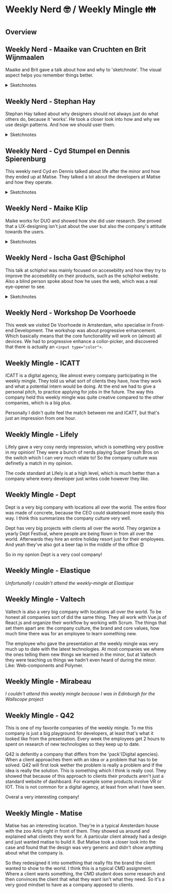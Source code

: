 # Weekly Nerd 🤓 / Weekly Mingle 👪

## Overview

## Weekly Nerd - Maaike van Cruchten en Brit Wijnmaalen
Maaike and Brit gave a talk about how and why to 'sketchnote'. The visual aspect helps you remember things better. 
<details>
    <summary>Sketchnotes</summary>

![sketchnotes](./img/sketchnotes.jpg)
</details>

## Weekly Nerd - Stephan Hay
Stephan Hay talked about why designers should not always just do what others do, because it 'works'. He took a closer look into how and why we use design patterns. And how we should user them. 
<details>
    <summary>Sketchnotes</summary>

![sketchnotes Stephan Hay](./img/stephanhay.jpg)
</details>

## Weekly Nerd - Cyd Stumpel en Dennis Spierenburg
This weekly nerd Cyd en Dennis talked about life after the minor and how they ended up at Matise. They talked a lot about the developers at Matise and how they operate. 
<details>
    <summary>Sketchnotes</summary>

![sketchnotes Matise](./img/matise.jpg)
</details>

## Weekly Nerd - Maike Klip
Maike works for DUO and showed how she did user research. She proved that a UX-designing isn't just about the user but also the company's attitude towards the users. 
<details>
    <summary>Sketchnotes</summary>

![sketchnotes Matise](./img/duo.jpg)
</details>

## Weekly Nerd - Ischa Gast @Schiphol
This talk at schiphol was mainly focused on accesebility and how they try to improve the accesebility on their products, such as the schiphol website. Also a blind person spoke about how he uses the web, which was a real eye-opener to see. 
<details>
    <summary>Sketchnotes</summary>

![sketchnotes Matise](./img/schiphol.jpg)
</details>

## Weekly Nerd - Workshop De Voorhoede
This week we visited De Voorhoede in Amsterdam, who specialise in Front-end Development. The workshop was about progressive enhancement. Which basically means that the core functionallity will work on (almost) all devices. We had to progressive enhance a collor-picker, and discovered that there is actually an `<input type="color">`.

## Weekly Mingle - ICATT
ICATT is a digital agency, like almost every company participating in the weekly mingle. They told us what sort of clients they have, how they work and what a potential intern would be doing. At the end we had to give a personal pitch, to practice applying for jobs in the future. The way this company held this weekly mingle was quite creative compared to the other companies, which is a big plus. 

Personally I didn't quite feel the match between me and ICATT, but that's just an impression from one hour. 

## Weekly Mingle - Lifely
Lifely gave a very cosy nerdy impression, which is something very positive in my opinion! They were a bunch of nerds playing Super Smash Bros on the switch which I can very much relate to! So the company culture was definetly a match in my opinion. 

The code standard at Lifely is at a high level, which is much better than a company where every developer just writes code however they like. 

## Weekly Mingle - Dept
Dept is a very big company with locations all over the world. The entire floor was made of concrete, because the CEO could skateboard more easily this way. I think this summarizes the company culture very well. 

Dept has very big projects with clients all over the world. They organize a yearly Dept Festival, where people are being flown in from all over the world. Afterwards they hire an entire holiday resort just for their employees. And yeah they've also got a beer tap in the middle of the office 😍

So in my opnion Dept is a very cool company!

## Weekly Mingle - Elastique
*Unfortunally I couldn't attend the weekly-mingle at Elastique*

## Weekly Mingle - Valtech
Valtech is also a very big company with locations all over the world. To be honest all companies sort of did the same thing. They all work with Vue.js of React.js and organize their workflow by working with Scrum. The things that set them apart are: the company culture, the brand and core values, how much time there was for an employee to learn something new.

The employee who gave the presentation at the weekly mingle was very much up to date with the latest technologies. At most companies we where the ones telling them new things we learned in the minor, but at Valtech they were teaching us things we hadn't even heard of during the minor. Like: Web-components and Polymer. 

## Weekly Mingle - Mirabeau
*I couldn't attend this weekly mingle because I was in Edinburgh for the Wallscope project*

## Weekly Mingle - Q42
This is one of my favorite companies of the weekly mingle. To me this company is just a big playground for developers, at least that's what it looked like from the presentation. Every week the employees get 2 hours to spent on research of new technologies so they keep up to date. 

Q42 is defenitly a company that differs from the 'pack'(Digital agencies). When a client approaches them with an idea or a problem that has to be solved. Q42 will first look wether the problem is really a problem and if the idea is really the solution. This is something which I think is really cool. They showed that because of this approach to clients their products aren't just a standard website of dashboard. For example some products involve VR or IOT. This is not common for a digital agency, at least from what I have seen. 

Overal a very interesting company!

## Weekly Mingle - Matise
Matise has an interesting location. They're in a typical Amsterdam house with the zoo Artis right in front of them. 
They showed us around and explained what clients they work for. A particular client already had a design and just wanted matise to build it. But Matise took a closer look into the case and found that the design was very generic and didn't show anything about what the company is. 

So they redesigned it into something that really fits the brand the client wanted to show to the world. I think this is a typical CMD assignment. Where a client wants something, the CMD student does some research and then convinces the client that what they want isn't what they need. So it's a very good mindset to have as a company apposed to clients. 